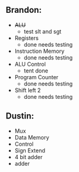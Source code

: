 ## Brandon: 
- ~~ALU~~
    - test slt and sgt
- Registers 
    - done needs testing
- Instruction Memory    
    - done needs testing
- ALU Control
    - tent done
- Program Counter
    - done needs testing
- Shift left 2 
    - done needs testing

## Dustin: 
- Mux 
- Data Memory 
- Control 
- Sign Extend 
- 4 bit adder 
- adder


